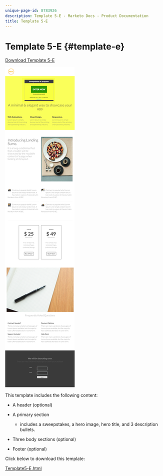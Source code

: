 ```yaml
---
unique-page-id: 8783926
description: Template 5-E - Marketo Docs - Product Documentation
title: Template 5-E
---
```


# Template 5-E {#template-e}

[Download Template 5-E](http://docs.marketo.com/download/attachments/8783926/template-5e.html?version=1&modificationdate=1437693060000&api=v2)

![](assets/image2015-7-29-15-3a24-3a40.png)

This template includes the following content:

* A header (optional)
* A primary section

    * includes a sweepstakes, a hero image, hero title, and 3 description bullets.

* Three body sections (optional)
* Footer (optional)

Click below to download this template:

[Template5-E.html](http://docs.marketo.com/download/attachments/8783926/template-5e.html?version=1&modificationdate=1437693060000&api=v2)
